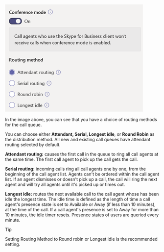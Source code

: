 ![Screenshot of conference mode and routing method settings](../media/cq-routing-method.png)


In the image above, you can see that you have a choice of routing methods for the call queue.

You can choose either **Attendant, Serial, Longest idle**, or **Round Robin** as the distribution method. All new and existing call queues have attendant routing selected by default.

**Attendant routing:** causes the first call in the queue to ring all call agents at the same time. The first call agent to pick up the call gets the call.

**Serial routing:** incoming calls ring all call agents one by one, from the beginning of the call agent list. Agents can't be ordered within the call agent list. If an agent dismisses or doesn't pick up a call, the call will ring the next agent and will try all agents until it's picked up or times out.

**Longest idle:** routes the next available call to the call agent whose has been idle the longest time. The idle time is defined as the length of time a call agent's presence state is set to Available or Away (if less than 10 minutes), at the time of the call. If a call agent's presence is set to Away for more than 10 minutes, the idle timer resets. Presence states of users are queried every minute.

> [!TIP]
> Setting Routing Method to Round robin or Longest idle is the recommended setting. 

